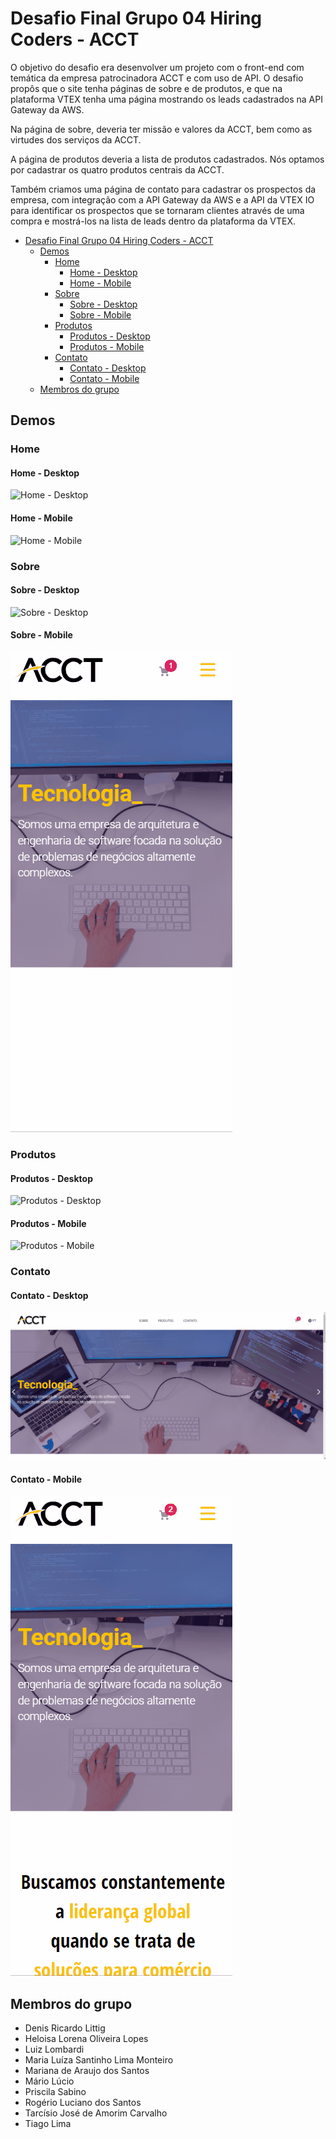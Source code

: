 # Desafio Final Grupo 04 Hiring Coders - ACCT

O objetivo do desafio era desenvolver um projeto com o front-end com temática da empresa patrocinadora ACCT e com uso de API. O desafio propôs que o site tenha páginas de sobre e de produtos, e que na plataforma VTEX tenha uma página mostrando os leads cadastrados na API Gateway da AWS.

Na página de sobre, deveria ter missão e valores da ACCT, bem como as virtudes dos serviços da ACCT.

A página de produtos deveria a lista de produtos cadastrados. Nós optamos por cadastrar os quatro produtos centrais da ACCT.

Também criamos uma página de contato para cadastrar os prospectos da empresa, com integração com a API Gateway da AWS e a API da VTEX IO para identificar os prospectos que se tornaram clientes através de uma compra e mostrá-los na lista de leads dentro da plataforma da VTEX.

- [Desafio Final Grupo 04 Hiring Coders - ACCT](#desafio-final-grupo-04-hiring-coders---acct)
  - [Demos](#demos)
    - [Home](#home)
      - [Home - Desktop](#home---desktop)
      - [Home - Mobile](#home---mobile)
    - [Sobre](#sobre)
      - [Sobre - Desktop](#sobre---desktop)
      - [Sobre - Mobile](#sobre---mobile)
    - [Produtos](#produtos)
      - [Produtos - Desktop](#produtos---desktop)
      - [Produtos - Mobile](#produtos---mobile)
    - [Contato](#contato)
      - [Contato - Desktop](#contato---desktop)
      - [Contato - Mobile](#contato---mobile)
  - [Membros do grupo](#membros-do-grupo)

## Demos

### Home

#### Home - Desktop

![Home - Desktop](demos/desafiofinal-home.gif)

#### Home - Mobile

![Home - Mobile](demos/desafiofinal-m-home.gif)

### Sobre

#### Sobre - Desktop

![Sobre - Desktop](demos/desafiofinal-sobre.gif)

#### Sobre - Mobile

![Sobre - Mobile](demos/desafiofinal-m-sobre.gif)

### Produtos

#### Produtos - Desktop

![Produtos - Desktop](demos/desafiofinal-produtos.gif)

#### Produtos - Mobile

![Produtos - Mobile](demos/desafiofinal-m-produtos.gif)

### Contato

#### Contato - Desktop

![Sobre - Contato Desktop](demos/desafiofinal-contato.gif)

#### Contato - Mobile

![Contato - Mobile](demos/desafiofinal-m-contato.gif)

## Membros do grupo

- Denis Ricardo Littig
- Heloisa Lorena Oliveira Lopes
- Luiz Lombardi
- Maria Luíza Santinho Lima Monteiro
- Mariana de Araujo dos Santos
- Mário Lúcio
- Priscila Sabino
- Rogério Luciano dos Santos
- Tarcísio José de Amorim Carvalho
- Tiago Lima
